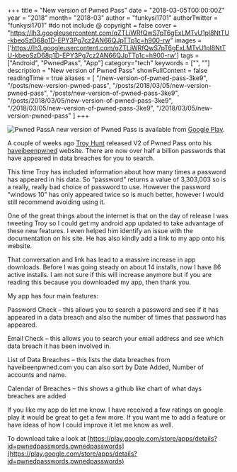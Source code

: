 +++
title = "New version of Pwned Pass"
date = "2018-03-05T00:00:00Z"
year = "2018"
month= "2018-03"
author = "funkysi1701"
authorTwitter = "funkysi1701" #do not include @
copyright = false
cover = "https://lh3.googleusercontent.com/qZTLiWRfQwS7pT6gExLMTvU1pl8NtTU-kbeoSzD68p1D-EPY3Pg7cz2AN66QJpTTp1c=h900-rw"
images = ['https://lh3.googleusercontent.com/qZTLiWRfQwS7pT6gExLMTvU1pl8NtTU-kbeoSzD68p1D-EPY3Pg7cz2AN66QJpTTp1c=h900-rw']
tags = ["Android", "PwnedPass", "App"]
category="tech"
keywords = ["", ""]
description = "New version of Pwned Pass"
showFullContent = false
readingTime = true
aliases = [
    "/new-version-of-pwned-pass-3ke9",
    "/posts/new-version-pwned-pass",
    "/posts/2018/03/05/new-version-pwned-pass",
    "/posts/new-version-of-pwned-pass-3ke9",
    "/posts/2018/03/05/new-version-of-pwned-pass-3ke9",
    "/2018/03/05/new-version-of-pwned-pass-3ke9",
    "/2018/03/05/new-version-pwned-pass"
]
+++

![Pwned Pass](https://lh3.googleusercontent.com/qZTLiWRfQwS7pT6gExLMTvU1pl8NtTU-kbeoSzD68p1D-EPY3Pg7cz2AN66QJpTTp1c=h900-rw)A new version of Pwned Pass is available from [Google Play](https://play.google.com/store/apps/details?id=pwnedpasswords.pwnedpasswords).

A couple of weeks ago [Troy Hunt](https://www.troyhunt.com/ive-just-launched-pwned-passwords-version-2/) released V2 of Pwned Pass onto his [haveibeenpwned](https://haveibeenpwned.com/) website. There are now over half a billion passwords that have appeared in data breaches for you to search.

This time Troy has included information about how many times a password has appeared in his data. So “password” returns a value of 3,303,003 so is a really, really bad choice of password to use. However the password “windows 10” has only appeared twice so is much better, however I would still recommend avoiding using it.

One of the great things about the internet is that on the day of release I was tweeting Troy so I could get my android app updated to take advantage of these new features. I even helped him identify an issue with the documentation on his site. He has also kindly add a link to my app onto his website.

That conversation and link has lead to a massive increase in app downloads. Before I was going steady on about 14 installs, now I have 86 active installs. I am not sure if this will increase anymore but if you are reading this because you downloaded my app, then thank you.

My app has four main features:

Password Check – this allows you to search a password and see if it has appeared in a data breach and also the number of times that password has appeared.

Email Check – this allows you to search your email address and see which data breach it has been involved in.

List of Data Breaches – this lists the data breaches from haveibeenpwned.com you can also sort by Date Added, Number of accounts and name.

Calendar of Breaches – this shows a github like chart of what days breaches are added

If you like my app do let me know. I have received a few ratings on google play it would be great to get a few more. If you want me to add a feature or have ideas of how I could improve it let me know as well.

To download take a look at [https://play.google.com/store/apps/details?id=pwnedpasswords.pwnedpasswords](https://play.google.com/store/apps/details?id=pwnedpasswords.pwnedpasswords)